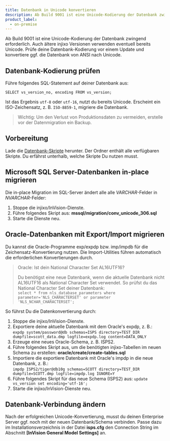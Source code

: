 ```yaml
---
title: Datenbank in Unicode konvertieren
description: Ab Build 9001 ist eine Unicode-Kodierung der Datenbank zwingend erforderlich. Prüfe deine Datenbank-Kodierung vor einem Update und migriere ggf. die Datenbank.
product_label:
  - on-premise
---
```


Ab Build 9001 ist eine Unicode-Kodierung der Datenbank zwingend erforderlich. Auch ältere injixo Versionen verwenden eventuell bereits Unicode. Prüfe deine Datenbank-Kodierung vor einem Update und konvertiere ggf. die Datenbank von ANSI nach Unicode.

## Datenbank-Kodierung prüfen

Führe folgendes SQL-Statement auf deiner Datenbank aus:

`SELECT vs_version_no, encoding FROM vs_version;`

Ist das Ergebnis `utf-8` oder `utf-16`, nutzt du bereits Unicode. Erscheint ein ISO-Zeichensatz, z.&nbsp;B. `ISO-8859-1`, migriere die Datenbank.

> Wichtig: Um den Verlust von Produktionsdaten zu vermeiden, erstelle vor der Datenmigration ein Backup.

## Vorbereitung

Lade die [Datenbank-Skripte](https://downloads.injixo.com/_downloads/db-scripts-and-tools/injixo%20Enterprise%20DB%20scripts.zip) herunter. Der Ordner enthält alle verfügbaren Skripte. Du erfährst unterhalb, welche Skripte Du nutzen musst.

## Microsoft SQL Server-Datenbanken in-place migrieren

Die in-place Migration im SQL-Server ändert alle alle _VARCHAR_-Felder in _NVARCHAR_-Felder:

1. Stoppe die injixo/InVision-Dienste.
2. Führe folgendes Skript aus: **mssql/migration/conv_unicode_306.sql**
3. Starte die Dienste neu.

## Oracle-Datenbanken mit Export/Import migrieren

Du kannst die Oracle-Programme exp/expdp bzw. imp/impdb für die Zeichensatz-Konvertierung nutzen. Die Import-Utilities führen automatisch die erforderlichen Konvertierungen durch.

> Oracle: Ist dein National Character Set AL16UTF16?
>
> Du benötigst eine neue Datenbank, wenn die aktuelle Datenbank nicht AL16UTF16 als National Character Set verwendet. So prüfst du das National Character Set deiner Datenbank:  
> `select * from nls_database_parameters where parameter='NLS_CHARACTERSET' or parameter 'NLS_NCHAR_CHARACTERSET';`

So führst Du die Datenkonvertierung durch:

1. Stoppe die injixo/InVision-Dienste.
2. Exportiere deine aktuelle Datenbank mit dem Oracle's expdp, z. B.:  
   `expdp system/password@db schemas=ISPS directory=TEST_DIR dumpfile=scott_data.dmp logfile=expdp.log content=DATA_ONLY`
3. Erzeuge eine neues Oracle-Schema, z.&nbsp;B. ISPS2.
4. Führe folgendes Skript aus, um die benötigten injixo-Tabellen im neuen Schema zu erstellen: **oracle/create/create-tables.sql**
5. Importiere die exportiere Datenbank mit Oracle's impdp in die neue Datenbank, z. B.:  
   `impdp ISPS2/tiger@db10g schemas=SCOTT directory=TEST_DIR dumpfile=SCOTT.dmp logfile=impdp.log IGNORE=Y`
6. Führe folgendes Skript für das neue Schema (ISPS2) aus: `update vs_version set encoding='utf-16';`
7. Starte die injixo/InVision-Dienste neu.

<!-- ## Datenbanken mit dem DBMigrate-Tool migrieren

Das DBMigrate-Tool kann mit installierten ODBC-Treibern eine injixo-Datenbank konvertieren. DBMigrate erstellt die benötigten Tabellen in der Zieldatenbank.

> Je nach Größe der Datenbank kann diese Konvertierung mehrere Stunden dauern. -->

<!-- ### DBMigrate herunterladen und testen

1. Lade [DBMigrate](https://downloads.injixo.com/de#skripte-tools-on-premise) herunter und entpacke das Archiv in einen beliebigen Ordner auf dem Server.
2. Gib in einer Windows-Kommandozeile `dbmigrate --help` ein.
   Du siehst die verfügbaren Parameter (und ein Beispiel):

   | Parameter | Erläuterung                                                                                                                           |
   | --------- | ------------------------------------------------------------------------------------------------------------------------------------- |
   | --src     | ODBC Connection String für die Quell-Datenbank                                                                                        |
   | --dest    | ODBC Connection String für die Ziel-Datenbank                                                                                         |
   | --limit   | Datum (m/d/Y) für die Löschung von Bewegungsdaten (optional),<br> nicht einzuschränken, wenn keine Daten gelöscht werden sollen.      |
   | --history | Anzahl der verbleibenden Verlaufsstände für Plandaten (optional), <br> nicht einzuschränken, wenn keine Daten gelöscht werden sollen. | -->

<!-- ### Zieldatenbank erstellen

Damit DBMigrate die Daten migrieren kann, benötigst du eine neue Zieldatenbank:

- Oracle: Erstelle ein neues Schema in einer Datenbank mit dem _AL16UTF16_ Zeichensatz.
- Microsoft SQL Server: Erstelle eine neue Datenbank im aktuellen SQL Server. -->

<!-- ### Alte Tabellen in der Quelldatenbank erstellen

Damit DBMigrate funktioniert, musst du zwei alte Tabellen (sc_user und sc_access) in deiner aktuellen (Quell-)Datenbank erstellen:

**Oracle:**

```
CREATE TABLE sc_user
(
   sc_user_id  NUMBER(11,0) NOT NULL,
   is_deleted  NUMBER(1,0) NOT NULL,
   name  VARCHAR2(50) NOT NULL,
   pwd VARCHAR2(25) NOT NULL,
   key_type  NUMBER(11,0) NOT NULL,
   key_id  NUMBER(11,0) NOT NULL,
   num_badlogon  NUMBER(11,0) NOT NULL
);

CREATE TABLE sc_access
(
   sc_access_id  NUMBER(11,0) NOT NULL,
   sc_user_id  NUMBER(11,0) NOT NULL,
   sc_item_type_id NUMBER(11,0) NOT NULL,
   sc_item_id  NUMBER(11,0) NOT NULL,
   access_right  NUMBER(11,0) NOT NULL
);
```

**Microsoft SQL:**

```
CREATE TABLE sc_user
(
   sc_user_id  INT NOT NULL,
   is_deleted  BIT NOT NULL,
   name  NVARCHAR(50) NOT NULL,
   pwd NVARCHAR(25) NOT NULL,
   key_type  INT NOT NULL,
   key_id  INT NOT NULL,
   num_badlogon  INT NOT NULL
);

CREATE TABLE sc_access
(
   sc_access_id  INT NOT NULL,
   sc_user_id  INT NOT NULL,
   sc_item_type_id INT NOT NULL,
   sc_item_id  INT NOT NULL,
   access_right  INT NOT NULL
);
```

### DBMigrate ausführen

1. Führe DBMigrate mit Connection Strings für die Quell- und Zieldatenbank aus (Parameter `--src` und `--dest`):

   | Beispiel               | Befehl                                                                                                                                                                                                                                                                                     |
   | ---------------------- | ------------------------------------------------------------------------------------------------------------------------------------------------------------------------------------------------------------------------------------------------------------------------------------------ |
   | SQL Server             | `dbmigrate.exe --src "DRIVER={SQL Server};SERVER=<Servername>\<Instanzname>;DATABASE=iwfm_db;UID=Benutzername;PWD=Passwort" --dest "DRIVER={SQL Server};SERVER=<Servername>\<Instanzname>;DATABASE=<Datenbank>;UID=<Benutzername>;PWD=<Passwort>"`                                         |
   | Oracle                 | `dbmigrate. exe --src "Driver={Oracle in OraClient19Home1};dbq=<Servername>:<PORT>/<Instanzname>;Uid=<Benutzername>;Pwd=XXX;FWC=T;EXC=T;LOB=T;" --dest "Driver={Oracle in OraClient19Home1};dbq=<Servername neu>: <PORT>/<Instanzname neu>;Uid=<Benutzername>;Pwd=XXX;FWC=T;EXC=T;LOB=T;"` |
   | ODBC-Datenquelle (DSN) | `dbmigrate.exe --src "DSN=iwfm_old_ansi_database;UID=<Benutzername> PWD=<Passwort>" --dest "DSN=new_unicode_database;UID=Benutzername;PWD=Passwort"`                                                                                                                                       |

> Hinweise
>
> - In Connection Strings kannst Du die Option `Driver=` oder `DSN=` verwenden. DSN benötigt zusätzlich eine ODBC-Verbindung.
> - Um zusätzlich dein Datenbanksystem zu wechseln, kannst verschiedene Datenbanksysteme als Quelle (`--src`) und Ziel (`--dest`) verwenden. -->

## Datenbank-Verbindung ändern

Nach der erfolgreichen Unicode-Konvertierung, musst du deinen Enterprise Server ggf. noch mit der neuen Datenbank/Schema verbinden. Passe dazu im Installationsverzeichnis in der Datei **isps.cfg** den Connection String im Abschnitt **[InVision General Model Settings]** an.

